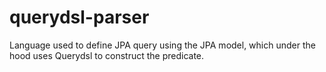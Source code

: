 # querydsl-parser
Language used to define JPA query using the JPA model, which under the hood uses Querydsl to construct the predicate.
